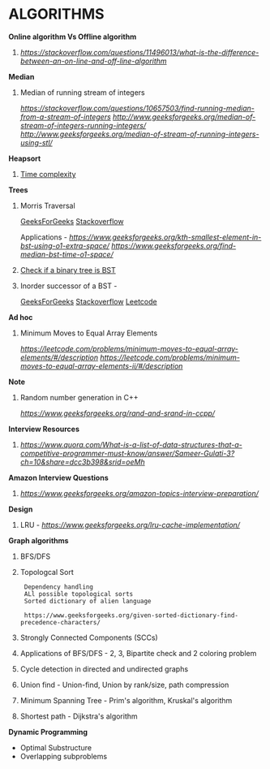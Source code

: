 # ALGORITHMS

**Online algorithm Vs Offline algorithm**
1. *https://stackoverflow.com/questions/11496013/what-is-the-difference-between-an-on-line-and-off-line-algorithm*

**Median**
1. Median of running stream of integers

   *https://stackoverflow.com/questions/10657503/find-running-median-from-a-stream-of-integers*
   *http://www.geeksforgeeks.org/median-of-stream-of-integers-running-integers/*                                                     
   *http://www.geeksforgeeks.org/median-of-stream-of-running-integers-using-stl/*

**Heapsort**
1. [Time complexity](https://stackoverflow.com/questions/9755721/how-can-building-a-heap-be-on-time-complexity)

**Trees**
1. Morris Traversal

   [GeeksForGeeks](http://www.geeksforgeeks.org/inorder-tree-traversal-without-recursion-and-without-stack/)
   [Stackoverflow](https://stackoverflow.com/questions/5502916/explain-morris-inorder-tree-traversal-without-using-stacks-or-recursion)
   
   Applications - 
   *https://www.geeksforgeeks.org/kth-smallest-element-in-bst-using-o1-extra-space/*
   *https://www.geeksforgeeks.org/find-median-bst-time-o1-space/*

2. [Check if a binary tree is BST](https://www.geeksforgeeks.org/a-program-to-check-if-a-binary-tree-is-bst-or-not/)
3. Inorder successor of a BST - 

   [GeeksForGeeks](https://www.geeksforgeeks.org/inorder-successor-in-binary-search-tree/)
   [Stackoverflow](https://stackoverflow.com/questions/5471731/in-order-successor-in-binary-search-tree)
   [Leetcode](https://leetcode.com/problems/inorder-successor-in-bst/)
   
**Ad hoc**
1. Minimum Moves to Equal Array Elements
   
   *https://leetcode.com/problems/minimum-moves-to-equal-array-elements/#/description*
   *https://leetcode.com/problems/minimum-moves-to-equal-array-elements-ii/#/description* 

**Note**
1. Random number generation in C++

   *https://www.geeksforgeeks.org/rand-and-srand-in-ccpp/*

**Interview Resources**
1. *https://www.quora.com/What-is-a-list-of-data-structures-that-a-competitive-programmer-must-know/answer/Sameer-Gulati-3?ch=10&share=dcc3b398&srid=oeMh*

**Amazon Interview Questions**
1. *https://www.geeksforgeeks.org/amazon-topics-interview-preparation/*

**Design**
1. LRU - *https://www.geeksforgeeks.org/lru-cache-implementation/*

**Graph algorithms**
1. BFS/DFS
2. Topologcal Sort

        Dependency handling
        ALl possible topological sorts
        Sorted dictionary of alien language 
        
        https://www.geeksforgeeks.org/given-sorted-dictionary-find-precedence-characters/
    
3. Strongly Connected Components (SCCs)
4. Applications of BFS/DFS - 2, 3, Bipartite check and 2 coloring problem
5. Cycle detection in directed and undirected graphs
6. Union find - Union-find, Union by rank/size, path compression
7. Minimum Spanning Tree - Prim's algorithm, Kruskal's algorithm
8. Shortest path - Dijkstra's algorithm

**Dynamic Programming**
- Optimal Substructure
- Overlapping subproblems



